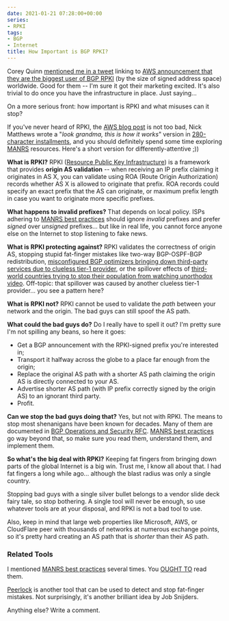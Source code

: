 ```yaml
---
date: 2021-01-21 07:28:00+00:00
series:
- RPKI
tags:
- BGP
- Internet
title: How Important is BGP RPKI?
---
```

Corey Quinn [mentioned me in a tweet](https://twitter.com/QuinnyPig/status/1349626652674801664) linking to [AWS announcement that they are the biggest user of BGP RPKI](https://aws.amazon.com/blogs/networking-and-content-delivery/how-aws-is-helping-to-secure-internet-routing/) (by the size of signed address space) worldwide. Good for them -- I'm sure it got their marketing excited. It's also trivial to do once you have the infrastructure in place. Just saying...

On a more serious front: how important is RPKI and what misuses can it stop?

If you've never heard of RPKI, the [AWS blog post](https://aws.amazon.com/blogs/networking-and-content-delivery/how-aws-is-helping-to-secure-internet-routing/) is not too bad, Nick Matthews wrote a "*look grandma, this is how it works*" version in [280-character installments](https://twitter.com/nickpowpow/status/1349783330879889410), and you should definitely spend some time exploring [MANRS](https://www.manrs.org/) resources. Here's a short version for differently-attentive ;))
<!--more-->
**What is RPKI?** RPKI ([Resource Public Key Infrastructure](https://en.wikipedia.org/wiki/Resource_Public_Key_Infrastructure)) is a framework that provides **origin AS validation** -- when receiving an IP prefix claiming it originates in AS X, you can validate using ROA (Route Origin Authorization) records whether AS X is allowed to originate that prefix. ROA records could specify an exact prefix that the AS can originate, or maximum prefix length in case you want to originate more specific prefixes.

**What happens to invalid prefixes?** That depends on local policy. ISPs adhering to [MANRS best practices](https://www.manrs.org/isps/bcop/) should ignore *invalid* prefixes and prefer *signed* over *unsigned* prefixes... but like in real life, you cannot force anyone else on the Internet to stop listening to fake news.

**What is RPKI protecting against?** RPKI validates the correctness of origin AS, stopping stupid fat-finger mistakes like two-way BGP-OSPF-BGP redistribution, [misconfigured BGP optimizers bringing down third-party services due to clueless tier-1 provider](/2019/07/rant-some-internet-service-providers/), or the spillover effects of [third-world countries trying to stop their population from watching unorthodox video](/2008/02/building-customer-resilient-bgp/). Off-topic: that  spillover was caused by another clueless tier-1 provider... you see a pattern here?

**What is RPKI not?** RPKI cannot be used to validate the *path* between your network and the origin. The bad guys can still spoof the AS path.

**What could the bad guys do?** Do I really have to spell it out? I'm pretty sure I'm not spilling any beans, so here it goes:

* Get a BGP announcement with the RPKI-signed prefix you're interested in;
* Transport it halfway across the globe to a place far enough from the origin;
* Replace the original AS path with a shorter AS path claiming the origin AS is directly connected to your AS.
* Advertise shorter AS path (with IP prefix correctly signed by the origin AS) to an ignorant third party.
* Profit.

**Can we stop the bad guys doing that?** Yes, but not with RPKI. The means to stop most shenanigans have been known for decades. Many of them are documented in [BGP Operations and Security RFC](https://tools.ietf.org/html/rfc7454). [MANRS best practices](https://www.manrs.org/isps/bcop/) go way beyond that, so make sure you read them, understand them, and implement them.

**So what's the big deal with RPKI?** Keeping fat fingers from bringing down parts of the global Internet is a big win. Trust me, I know all about that. I had fat fingers a long while ago... although the blast radius was only a single country. 

Stopping bad guys with a single silver bullet belongs to a vendor slide deck fairy tale, so stop bothering. A single tool will never be enough, so use whatever tools are at your disposal, and RPKI is not a bad tool to use.

Also, keep in mind that large web properties like Microsoft, AWS, or CloudFlare peer with thousands of networks at numerous exchange points, so it's pretty hard creating an AS path that is *shorter* than their AS path.

### Related Tools

I mentioned [MANRS best practices](https://www.manrs.org/isps/bcop/) several times. You [OUGHT TO](https://tools.ietf.org/html/rfc6919#section-4) read them.

[Peerlock](https://github.com/job/peerlock) is another tool that can be used to detect and stop fat-finger mistakes. Not surprisingly, it's another brilliant idea by Job Snijders.

Anything else? Write a comment.

